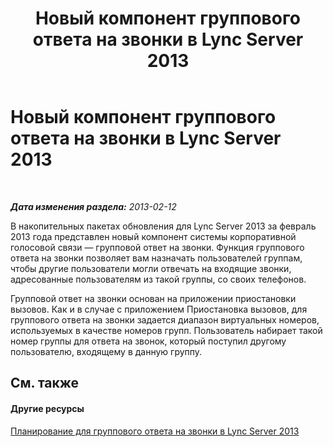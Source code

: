 ﻿---
title: Новый компонент группового ответа на звонки в Lync Server 2013
TOCTitle: Новый компонент группового ответа на звонки в Lync Server 2013
ms:assetid: 59ec90d6-0ec6-4635-91f9-78a6dd02b93c
ms:mtpsurl: https://technet.microsoft.com/ru-ru/library/JJ945630(v=OCS.15)
ms:contentKeyID: 52058236
ms.date: 05/19/2016
mtps_version: v=OCS.15
ms.translationtype: HT
---

# Новый компонент группового ответа на звонки в Lync Server 2013

 

_**Дата изменения раздела:** 2013-02-12_

В накопительных пакетах обновления для Lync Server 2013 за февраль 2013 года представлен новый компонент системы корпоративной голосовой связи — групповой ответ на звонки. Функция группового ответа на звонки позволяет вам назначать пользователей группам, чтобы другие пользователи могли отвечать на входящие звонки, адресованные пользователям из такой группы, со своих телефонов.

Групповой ответ на звонки основан на приложении приостановки вызовов. Как и в случае с приложением Приостановка вызовов, для группового ответа на звонки задается диапазон виртуальных номеров, используемых в качестве номеров групп. Пользователь набирает такой номер группы для ответа на звонок, который поступил другому пользователю, входящему в данную группу.

## См. также

#### Другие ресурсы

[Планирование для группового ответа на звонки в Lync Server 2013](lync-server-2013-planning-for-group-call-pickup.md)

